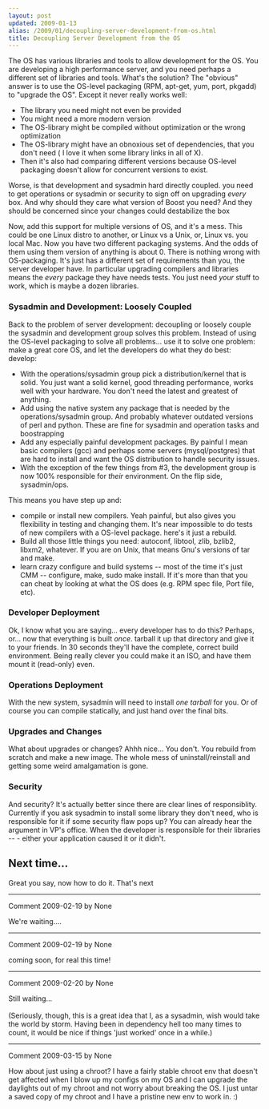 ```yaml
---
layout: post
updated: 2009-01-13
alias: /2009/01/decoupling-server-development-from-os.html
title: Decoupling Server Development from the OS
---
```

<p>
The OS has various libraries and tools to allow development for the OS.
You are developing a high performance server, and you need perhaps a different set of libraries and tools.  What's the solution?  The "obvious" answer is to use the OS-level packaging (RPM, apt-get, yum, port, pkgadd)  to "upgrade the OS". Except it never really works well:
</p>

<ul>
<li>The library you need might not even be provided</li>
<li>You might need a more modern version</li>
<li>The OS-library might be compiled without optimization or the wrong optimization</li>
<li>The OS-library might have an obnoxious set of dependencies, that you don't need ( I love it when some library links in all of X).</li>
<li>Then it's also had comparing different versions because OS-level packaging doesn't allow for concurrent versions to exist.</li>
</ul>

<p>Worse, is that development and sysadmin hard directly coupled.  you need to get operations or sysadmin or security to sign off on upgrading <i>every</i> box.  And why should they care what version of Boost you need?  And they should be concerned since your changes could destabilize the box</p>

<p>Now, add this support for multiple versions of OS, and it's a mess.   This could be one Linux distro to another, or Linux vs a Unix, or, Linux vs. you local Mac.
Now you have two different packaging systems.  And the odds of them using them version of anything is about 0.  There is nothing wrong with OS-packaging.   It's just has a different set of requirements than you, the server developer have.  In particular upgrading compilers and libraries means the <i>every</i> package they have needs tests.  You just need <i>your</i> stuff to work, which  is maybe a dozen libraries.</p>

<h3>Sysadmin and Development: Loosely Coupled</h3>

<p>Back to the problem of server development:  decoupling or loosely couple the sysadmin and development group solves this problem.  Instead of using the OS-level packaging to solve all problems... use it to solve one problem: make a great core OS, and let the developers do what they do best: develop:</p>

<ul>
<li>With the operations/sysadmin  group pick a distribution/kernel that is solid.  You just want a solid kernel, good threading performance, works well with your hardware.  You don't need the latest and greatest of anything.</li>
<li>Add using the native system any package that is needed by the operations/sysadmin group.  And probably whatever outdated versions of perl and python.  These are fine for sysadmin and operation tasks and boostrapping</li>
<li>Add any especially painful development packages.  By painful I mean basic compilers (gcc) and perhaps some servers (mysql/postgres) that are hard to install and want the OS distribution to handle security issues.</li>
<li>With the exception of the few things from #3, the development group is now 100% responsible for <i>their</i> environment.  On the flip side, sysadmin/ops.
</ul>

<p>This means you have step up and:</p>

<ul><li>compile or install new compilers. Yeah painful, but also gives you flexibility in testing and changing them.  It's near impossible to do tests of new compilers with a OS-level package.  here's it just a rebuild.</li>
<li>Build all those little things you need: autoconf, libtool, zlib, bzlib2, libxm2, whatever.  If you are on Unix, that means Gnu's versions of tar and make.</li>
<li>learn crazy configure and build systems -- most of the time it's just CMM -- configure, make, sudo make install.  If it's more than that you can cheat by looking at what the OS does (e.g. RPM spec file, Port file, etc).</li>
</ul>

<h3>Developer Deployment</h3>

<p>Ok, I know what you are saying... every developer has to do this?  Perhaps, or... now that everything is built  <i>once</i>.  tarball it up that directory and give it to your friends.  In 30 seconds they'll have the complete, correct build environment.
 Being really clever you could make it an ISO, and have them mount it (read-only) even.
</p> 

<h3>Operations Deployment</h3>

<p>With the new system, sysadmin will need to install <i>one tarball</i>  for you. Or of course you can compile statically, and just hand over the final bits.</p>

<h3>Upgrades and Changes</h3>
<p>
What about upgrades or changes?  Ahhh nice...  You don't.  You rebuild from scratch and make a new image.  The whole mess of uninstall/reinstall and getting some weird amalgamation is gone.
</p>

<h3>Security</h3>
<p>
And security?  It's actually better since there are clear lines of responsiblity.  Currently if you ask sysadmin to install some library they don't need, who is responsible for it if some security flaw pops up?  You can already hear the argument in VP's office.  When the developer is responsible for their libraries -- - either your application caused it or it didn't.
</p>

<h2>Next time... </h2>
<p> Great you say, now how to do it.  That's next</p>

*****
Comment 2009-02-19 by None

We're waiting....


*****
Comment 2009-02-19 by None

coming soon, for real this time!


*****
Comment 2009-02-20 by None

Still waiting...<BR/><BR/>(Seriously, though, this is a great idea that I, as a sysadmin, wish would take the world by storm.  Having been in dependency hell too many times to count, it would be nice if things 'just worked' once in a while.)


*****
Comment 2009-03-15 by None

How about just using a chroot?  I have a fairly stable chroot env that doesn't get affected when I blow up my configs on my OS and I can upgrade the daylights out of my chroot and not worry about breaking the OS.  I just untar a saved copy of my chroot and I have a pristine new env to work in.  :)
